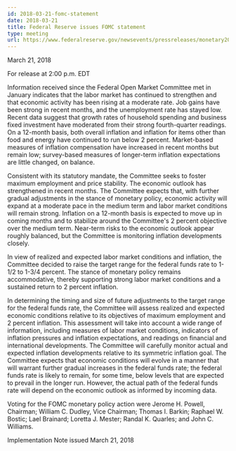 ```yaml
---
id: 2018-03-21-fomc-statement
date: 2018-03-21
title: Federal Reserve issues FOMC statement
type: meeting
url: https://www.federalreserve.gov/newsevents/pressreleases/monetary20180321a.htm
---
```


March 21, 2018

For release at 2:00 p.m. EDT

Information received since the Federal Open Market Committee met in January indicates that the labor market has continued to strengthen and that economic activity has been rising at a moderate rate. Job gains have been strong in recent months, and the unemployment rate has stayed low. Recent data suggest that growth rates of household spending and business fixed investment have moderated from their strong fourth-quarter readings. On a 12-month basis, both overall inflation and inflation for items other than food and energy have continued to run below 2 percent. Market-based measures of inflation compensation have increased in recent months but remain low; survey-based measures of longer-term inflation expectations are little changed, on balance.

Consistent with its statutory mandate, the Committee seeks to foster maximum employment and price stability. The economic outlook has strengthened in recent months. The Committee expects that, with further gradual adjustments in the stance of monetary policy, economic activity will expand at a moderate pace in the medium term and labor market conditions will remain strong. Inflation on a 12-month basis is expected to move up in coming months and to stabilize around the Committee's 2 percent objective over the medium term. Near-term risks to the economic outlook appear roughly balanced, but the Committee is monitoring inflation developments closely.

In view of realized and expected labor market conditions and inflation, the Committee decided to raise the target range for the federal funds rate to 1-1/2 to 1-3/4 percent. The stance of monetary policy remains accommodative, thereby supporting strong labor market conditions and a sustained return to 2 percent inflation.

In determining the timing and size of future adjustments to the target range for the federal funds rate, the Committee will assess realized and expected economic conditions relative to its objectives of maximum employment and 2 percent inflation. This assessment will take into account a wide range of information, including measures of labor market conditions, indicators of inflation pressures and inflation expectations, and readings on financial and international developments. The Committee will carefully monitor actual and expected inflation developments relative to its symmetric inflation goal. The Committee expects that economic conditions will evolve in a manner that will warrant further gradual increases in the federal funds rate; the federal funds rate is likely to remain, for some time, below levels that are expected to prevail in the longer run. However, the actual path of the federal funds rate will depend on the economic outlook as informed by incoming data.

Voting for the FOMC monetary policy action were Jerome H. Powell, Chairman; William C. Dudley, Vice Chairman; Thomas I. Barkin; Raphael W. Bostic; Lael Brainard; Loretta J. Mester; Randal K. Quarles; and John C. Williams.

Implementation Note issued March 21, 2018